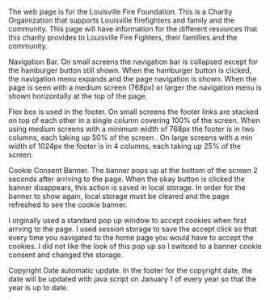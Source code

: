 The web page is for the Louisville Fire Foundation.
This is a Charity Orgainization that supports Louisville firefighters and family and the community. 
This page will have information for the different resources that this charity provides to Louisville Fire Fighters, their famillies and the community. 


Navigation Bar. 
On small screens the navigation bar is collapsed except for the hamburger button still shown.
When the hamburger button is clicked, the navigation menu expands and the page navigation is shown.
When the page is seen with a medium screen (768px) or larger the navigation menu is shown horizontally at the top of the page.


Flex box is used in the footer.
On small screens the footer links are stacked on top of each other in a single column covering 100% of the screen. When using medium screens with a minimum width of 768px the footer is in two columns, each taking up 50% of the screen .
On large screens with a min width of 1024px the footer is in 4 columns, each taking up 25% of the screen. 



Cookie Consent Banner.
The banner pops up at the bottom of the screen 2 seconds after arriving to the page.
When the okay button is clicked the banner disappears, this action is saved in local storage.  In order for the banner to show again, local storage must be cleared and the page refreshed to see the cookie banner. 

I orginally used a standard pop up window to accept cookies when first arrving to the page. I used session storage to save the accept click so that every time you navigated to the home page you would have to accept the cookies. 
I did not like the look of this pop up so I switced to a banner cookie consent and changed the storage.



Copyright Date automatic update.
In the footer for the copyright date, the date will be updated with java script on January 1 of every year so that the year is up to date. 

